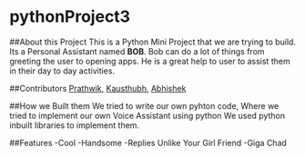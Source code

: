 # pythonProject3

##About this Project
This is a Python Mini Project that we are trying to build. Its a Personal Assistant named **BOB**.
Bob can do a lot of things from greeting the user to opening apps. He is a great help to user to assist them in their day to day activities.

##Contributors
[Prathwik](https://github.com/prathwik0), [Kausthubh](https://github.com/Exgene), [Abhishek](https://github.com/bobabhishek)

##How we Built them
We tried to write our own pyhton code, Where we tried to implement our own Voice Assistant using python
We used python inbuilt libraries to implement them.

##Features
-Cool
-Handsome
-Replies Unlike Your Girl Friend
-Giga Chad

